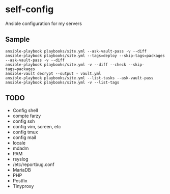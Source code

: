 # self-config
Ansible configuration for my servers

## Sample

    ansible-playbook playbooks/site.yml --ask-vault-pass -v --diff
    ansible-playbook playbooks/site.yml --tags=deploy --skip-tags=packages --ask-vault-pass -v --diff
    ansible-playbook playbooks/site.yml -v --diff --check --skip-tags=packages
    ansible-vault decrypt --output - vault.yml
    ansible-playbook playbooks/site.yml --list-tasks --ask-vault-pass
    ansible-playbook playbooks/site.yml -v --list-tags

## TODO

* Config shell
* compte farzy
* config ssh
* config vim, screen, etc
* config tmux
* config mail
* locale
* mdadm
* PAM
* rsyslog
* /etc/reportbug.conf
* MariaDB
* PHP
* Postfix
* Tinyproxy
